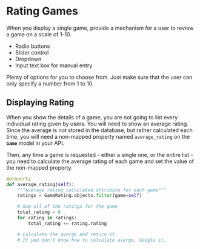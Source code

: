 # Rating Games

When you display a single game, provide a mechanism for a user to review a game on a scale of 1-10.

* Radio buttons
* Slider control
* Dropdown
* Input text box for manual entry

Plenty of options for you to choose from. Just make sure that the user can only specify a number from 1 to 10.

## Displaying Rating

When you show the details of a game, you are not going to list every individual rating given by users. You will need to show an average rating. Since the average is not stored in the database, but rather calculated each time, you will need a non-mapped property named `average_rating` on the **`Game`** model in your API.

Then, any time a game is requested - either a single one, or the entire list - you need to calculate the average rating of each game and set the value of the non-mapped property.

```py
@property
def average_rating(self):
    """Average rating calculated attribute for each game"""
    ratings = GameRating.objects.filter(game=self)

    # Sum all of the ratings for the game
    total_rating = 0
    for rating in ratings:
        total_rating += rating.rating

    # Calculate the averge and return it.
    # If you don't know how to calculate averge, Google it.
```